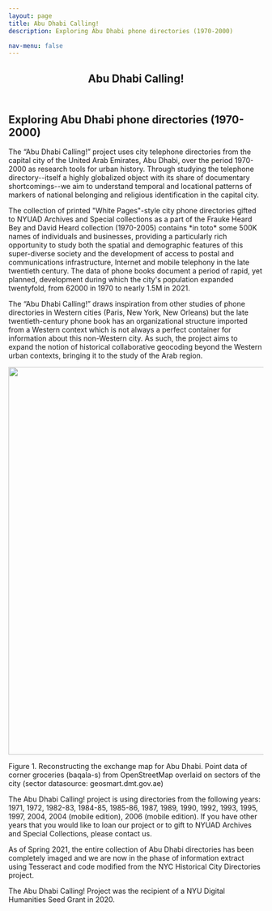 ```yaml
---
layout: page
title: Abu Dhabi Calling!
description: Exploring Abu Dhabi phone directories (1970-2000)

nav-menu: false
---
```



<!-- One -->
<section id="one">
  <div class="inner">
    <header class="major">
      <h1>Abu Dhabi Calling!</h1>
    </header>

<!-- Content -->
<h2 id="content">Exploring Abu Dhabi phone directories (1970-2000)</h2>

<p>The “Abu Dhabi Calling!” project uses city telephone directories from the capital city of the United Arab Emirates, Abu Dhabi, over the period 1970-2000 as research tools for urban history.  Through studying the telephone directory--itself a highly globalized object with its share of documentary shortcomings--we aim to understand temporal and locational patterns of markers of national belonging and religious identification in the capital city.</p>

<p>The collection of printed "White Pages"-style city phone directories gifted to NYUAD Archives and Special collections as a part of the Frauke Heard Bey and David Heard collection (1970-2005) contains *in toto* some 500K names of individuals and businesses, providing a particularly rich opportunity to study both the spatial and demographic features of this super-diverse society and the development of access to postal and communications infrastructure, Internet and mobile telephony in the late twentieth century. The data of phone books document a period of rapid, yet planned, development during which the city's population expanded twentyfold, from 62000 in 1970 to nearly 1.5M in 2021.</p>

<p>The “Abu Dhabi Calling!” draws inspiration from other studies of phone directories in Western cities (Paris, New York, New Orleans) but the late twentieth-century phone book has an organizational structure imported from a Western context which is not always a perfect container for information about this non-Western city. As such, the project aims to expand the notion of historical collaborative geocoding beyond the Western urban contexts, bringing it to the study of the Arab region.</p>

<img src="../assets/images/old_tel_exchanges_baqala.png" style="width:978px;height:765px;">
<p>Figure 1. Reconstructing the exchange map for Abu Dhabi. Point data of corner groceries (baqala-s) from OpenStreetMap overlaid on sectors of the city (sector datasource: geosmart.dmt.gov.ae)</p>

<p>The Abu Dhabi Calling! project is using directories from the following years: 1971, 1972, 1982-83, 1984-85, 1985-86, 1987, 1989, 1990, 1992, 1993, 1995, 1997, 2004, 2004 (mobile edition), 2006 (mobile edition). If you have other years that you would like to loan our project or to gift to NYUAD Archives and Special Collections, please contact us.</p>

<p>As of Spring 2021, the entire collection of Abu Dhabi directories has been completely imaged and we are now in the phase of information extract using Tesseract and code modified from the NYC Historical City Directories project.</p>

<p>The Abu Dhabi Calling! Project was the recipient of a NYU Digital Humanities Seed Grant in 2020.</p>
